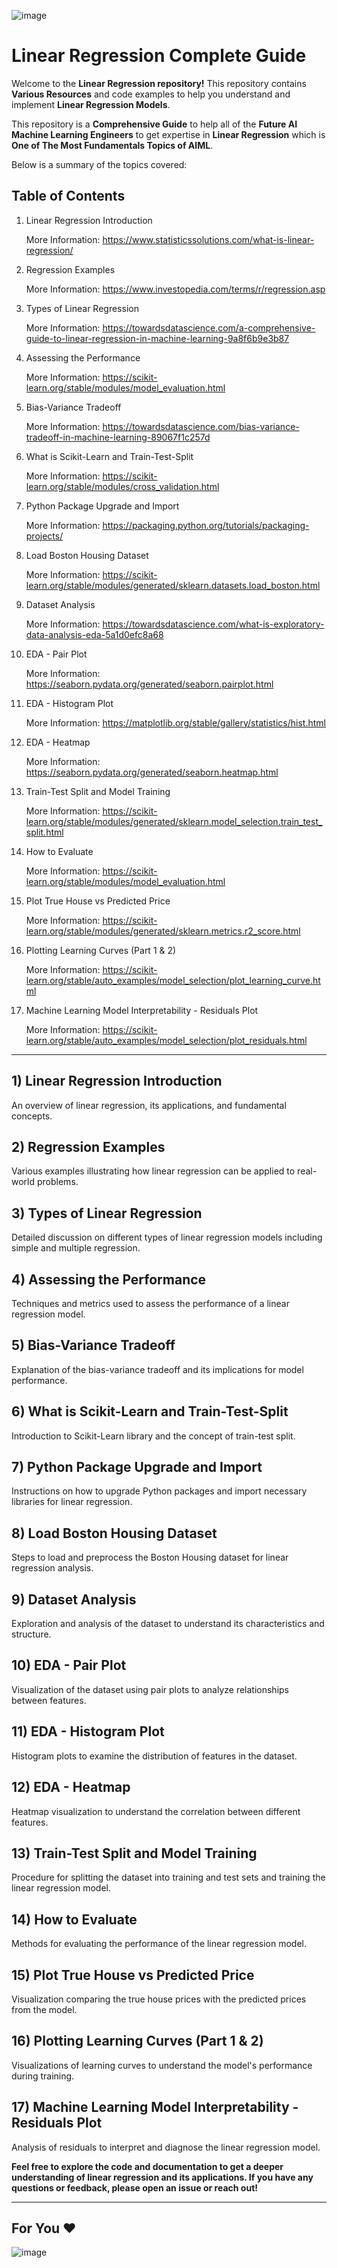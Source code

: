 ![image](https://github.com/user-attachments/assets/1ba6dd70-1350-4e57-9add-eb93fe07c563)

# Linear Regression Complete Guide
Welcome to the **Linear Regression repository!** This repository contains **Various Resources** and code examples to help you understand and implement **Linear Regression Models**.

This repository is a **Comprehensive Guide** to help all of the **Future AI Machine Learning Engineers** to get expertise in **Linear Regression** which is **One of The Most Fundamentals Topics of AIML**.

Below is a summary of the topics covered:

## Table of Contents

1. Linear Regression Introduction

   More Information: https://www.statisticssolutions.com/what-is-linear-regression/

2. Regression Examples

   More Information: https://www.investopedia.com/terms/r/regression.asp

3. Types of Linear Regression
   
   More Information: https://towardsdatascience.com/a-comprehensive-guide-to-linear-regression-in-machine-learning-9a8f6b9e3b87

4. Assessing the Performance
    
   More Information: https://scikit-learn.org/stable/modules/model_evaluation.html

5. Bias-Variance Tradeoff
    
   More Information: https://towardsdatascience.com/bias-variance-tradeoff-in-machine-learning-89067f1c257d

6. What is Scikit-Learn and Train-Test-Split
    
   More Information: https://scikit-learn.org/stable/modules/cross_validation.html

7. Python Package Upgrade and Import
    
   More Information: https://packaging.python.org/tutorials/packaging-projects/

8. Load Boston Housing Dataset
    
   More Information: https://scikit-learn.org/stable/modules/generated/sklearn.datasets.load_boston.html

9. Dataset Analysis
    
   More Information: https://towardsdatascience.com/what-is-exploratory-data-analysis-eda-5a1d0efc8a68

10. EDA - Pair Plot
    
    More Information: https://seaborn.pydata.org/generated/seaborn.pairplot.html

11. EDA - Histogram Plot
    
    More Information: https://matplotlib.org/stable/gallery/statistics/hist.html

12. EDA - Heatmap
    
    More Information: https://seaborn.pydata.org/generated/seaborn.heatmap.html

13. Train-Test Split and Model Training
    
    More Information: https://scikit-learn.org/stable/modules/generated/sklearn.model_selection.train_test_split.html

14. How to Evaluate
    
    More Information: https://scikit-learn.org/stable/modules/model_evaluation.html

15. Plot True House vs Predicted Price
    
    More Information: https://scikit-learn.org/stable/modules/generated/sklearn.metrics.r2_score.html

16. Plotting Learning Curves (Part 1 & 2)
    
    More Information: https://scikit-learn.org/stable/auto_examples/model_selection/plot_learning_curve.html

17. Machine Learning Model Interpretability - Residuals Plot
    
    More Information: https://scikit-learn.org/stable/auto_examples/model_selection/plot_residuals.html

----

## 1) Linear Regression Introduction

An overview of linear regression, its applications, and fundamental concepts.

## 2) Regression Examples

Various examples illustrating how linear regression can be applied to real-world problems.

## 3) Types of Linear Regression

Detailed discussion on different types of linear regression models including simple and multiple regression.

## 4) Assessing the Performance

Techniques and metrics used to assess the performance of a linear regression model.

## 5) Bias-Variance Tradeoff

Explanation of the bias-variance tradeoff and its implications for model performance.

## 6) What is Scikit-Learn and Train-Test-Split

Introduction to Scikit-Learn library and the concept of train-test split.

## 7) Python Package Upgrade and Import

Instructions on how to upgrade Python packages and import necessary libraries for linear regression.

## 8) Load Boston Housing Dataset

Steps to load and preprocess the Boston Housing dataset for linear regression analysis.

## 9) Dataset Analysis

Exploration and analysis of the dataset to understand its characteristics and structure.

## 10) EDA - Pair Plot

Visualization of the dataset using pair plots to analyze relationships between features.

## 11) EDA - Histogram Plot

Histogram plots to examine the distribution of features in the dataset.

## 12) EDA - Heatmap

Heatmap visualization to understand the correlation between different features.

## 13) Train-Test Split and Model Training

Procedure for splitting the dataset into training and test sets and training the linear regression model.

## 14) How to Evaluate

Methods for evaluating the performance of the linear regression model.

## 15) Plot True House vs Predicted Price

Visualization comparing the true house prices with the predicted prices from the model.

## 16) Plotting Learning Curves (Part 1 & 2)

Visualizations of learning curves to understand the model's performance during training.

## 17) Machine Learning Model Interpretability - Residuals Plot

Analysis of residuals to interpret and diagnose the linear regression model.

**Feel free to explore the code and documentation to get a deeper understanding of linear regression and its applications. If you have any questions or feedback, please open an issue or reach out!**

---

## For You ❤️

![image](https://github.com/user-attachments/assets/6b9b0ae2-c7dd-4ad9-a457-9f4df798099b)

